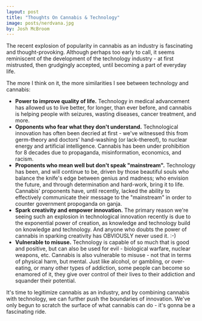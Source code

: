 ```yaml
---
layout: post
title: "Thoughts On Cannabis & Technology"
image: posts/nerdvana.jpg
by: Josh McBroom
---
```

The recent explosion of popularity in cannabis as an industry is fascinating and thought-provoking.  Although perhaps too early to call, it seems reminiscent of the development of the technology industry - at first mistrusted, then grudgingly accepted, until becoming a part of everyday life.  
<!-- more -->
The more I think on it, the more similarities I see between technology and cannabis:

 - **Power to improve quality of life.** Technology in medical advancement has allowed us to live better, for longer, than ever before, and cannabis is helping people with seizures, wasting diseases, cancer treatment, and more.
 - **Opponents who fear what they don't understand.**  Technological innovation has often been decried at first - we've witnessed this from germ-theory and doctors' hand-washing (or lack-thereof), to nuclear energy and artificial intelligence.  Cannabis has been under prohibition for 8 decades due to propaganda, misinformation, economics, and racism.
 - **Proponents who mean well but don't speak "mainstream".**  Technology has been, and will continue to be, driven by those beautiful souls who balance the knife's edge between genius and madness; who envision the future, and through determination and hard-work, bring it to life.  Cannabis' proponents have, until recently, lacked the ability to effectively communicate their message to the "mainstream" in order to counter government propoganda on ganja.
 - **Spark creativity and empower innovation.**  The primary reason we're seeing such an explosion in technological innovation recently is due to the exponential power of creation, as knowledge and technology build on knowledge and technology.  And anyone who doubts the power of cannabis in sparking creativity has OBVIOUSLY never used it.  :-)
 - **Vulnerable to misuse.**  Technology is capable of so much that is good and positive, but can also be used for evil - biological warfare, nuclear weapons, etc.  Cannabis is also vulnerable to misuse - not that in terms of physical harm, but mental.  Just like alcohol, or gambling, or over-eating, or many other types of addiction, some people can become so enamored of it, they give over control of their lives to their addiction and squander their potential.

It's time to legitimize cannabis as an industry, and by combining cannabis with technology, we can further push the boundaries of innovation.  We've only begun to scratch the surface of what cannabis can do - it's gonna be a fascinating ride.
